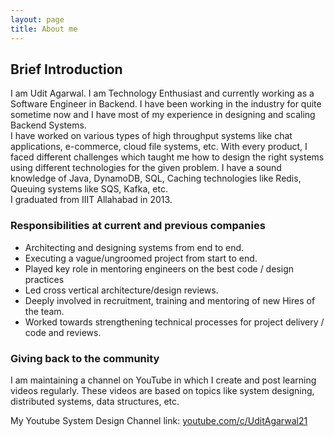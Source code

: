 ```yaml
---
layout: page
title: About me
---
```


## Brief Introduction

I am Udit Agarwal. I am Technology Enthusiast and currently working as a Software Engineer in Backend. I have been working in the industry for quite sometime now and I have most of my experience in designing and scaling Backend Systems.  
I have worked on various types of high throughput systems like chat applications, e-commerce, cloud file systems, etc. With every product, I faced different challenges which taught me how to design the right systems using different technologies for the given problem. I have a sound knowledge of Java, DynamoDB, SQL, Caching technologies like Redis, Queuing systems like SQS, Kafka, etc.  
I graduated from IIIT Allahabad in 2013.

### Responsibilities at current and previous companies

* Architecting and designing systems from end to end.
* Executing a vague/ungroomed project from start to end.
* Played key role in mentoring engineers on the best code / design practices
* Led cross vertical architecture/design reviews.
* Deeply involved in recruitment, training and mentoring of new Hires of the team.
* Worked towards strengthening technical processes for project delivery / code and reviews.

### Giving back to the community

I am maintaining a channel on YouTube in which I create and post learning videos regularly. These videos are based on topics like system designing, distributed systems, data structures, etc.

My Youtube System Design Channel link: [youtube.com/c/UditAgarwal21](https://youtube.com/c/UditAgarwal21?sub_confirmation=1)
